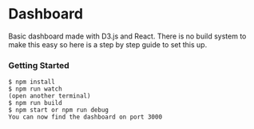 # Dashboard
Basic dashboard made with D3.js and React. There is no build system to make this easy so here is a step by step guide to set this up.
### Getting Started
```
$ npm install
$ npm run watch
(open another terminal)
$ npm run build
$ npm start or npm run debug
You can now find the dashboard on port 3000
```
